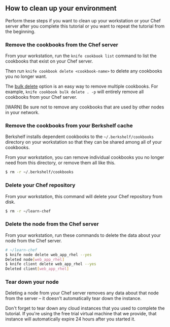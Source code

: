 ## How to clean up your environment

Perform these steps if you want to clean up your workstation or your Chef server after you complete this tutorial or you want to repeat the tutorial from the beginning.

### Remove the cookbooks from the Chef server

From your workstation, run the `knife cookbook list` command to list the cookbooks that exist on your Chef server.

Then run `knife cookbook delete <cookbook-name>` to delete any cookbooks you no longer want.

The [bulk delete](https://docs.chef.io/knife_cookbook.html#bulk-delete) option is an easy way to remove multiple cookbooks. For example, `knife cookbook bulk delete . -p` will entirely remove all cookbooks from your Chef server.

[WARN] Be sure not to remove any cookbooks that are used by other nodes in your network.

### Remove the cookbooks from your Berkshelf cache

Berkshelf installs dependent cookbooks to the <code class="file-path">~/.berkshelf/cookbooks</code> directory on your workstation so that they can be shared among all of your cookbooks.

From your workstation, you can remove individual cookbooks you no longer need from this directory, or remove them all like this.

```bash
$ rm -r ~/.berkshelf/cookbooks
```

### Delete your Chef repository

From your workstation, this command will delete your Chef repository from disk.

```bash
$ rm -r ~/learn-chef
```

### Delete the node from the Chef server

From your workstation, run these commands to delete the data about your node from the Chef server.

```bash
# ~/learn-chef
$ knife node delete web_app_rhel --yes
Deleted node[web_app_rhel]
$ knife client delete web_app_rhel --yes
Deleted client[web_app_rhel]
```

### Tear down your node

Deleting a node from your Chef server removes any data about that node from the server &ndash; it doesn't automatically tear down the instance.

Don't forget to tear down any cloud instances that you used to complete the tutorial. If you're using the free trial virtual machine that we provide, that instance will automatically expire 24 hours after you started it.

